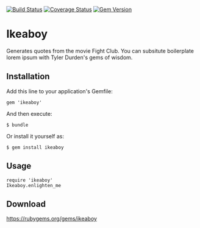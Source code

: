 [![Build Status](https://travis-ci.org/maverick9000/ikeaboy.png?branch=master)](https://travis-ci.org/maverick9000/ikeaboy) [![Coverage Status](https://img.shields.io/coveralls/maverick9000/ikeaboy.svg)](https://coveralls.io/r/maverick9000/ikeaboy) [![Gem Version](https://badge.fury.io/rb/ikeaboy.svg)](http://badge.fury.io/rb/ikeaboy)

# Ikeaboy

Generates quotes from the movie Fight Club.  You can subsitute boilerplate lorem ipsum with Tyler Durden's gems of wisdom.

## Installation

Add this line to your application's Gemfile:

    gem 'ikeaboy'

And then execute:

    $ bundle

Or install it yourself as:

    $ gem install ikeaboy

## Usage

    require 'ikeaboy'
    Ikeaboy.enlighten_me

## Download

https://rubygems.org/gems/ikeaboy
